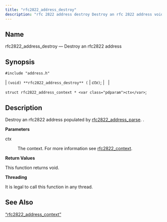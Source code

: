```yaml
---
title: "rfc2822_address_destroy"
description: "rfc 2822 address destroy Destroy an rfc 2822 address void rfc 2822 address destroy ctx struct rfc 2822 address context ctx Destroy an rfc 2822 address populated by rfc 2822 address parse ctx The context For more information see rfc 2822 context This function returns void It is legal to..."
---
```


<a name="apis.rfc2822_address_destroy"></a> 
## Name

rfc2822_address_destroy — Destroy an rfc2822 address

## Synopsis

`#include "address.h"`

| `(void) **rfc2822_address_destroy** (` | <var class="pdparam">ctx</var>`)`; |   |

`struct rfc2822_address_context * <var class="pdparam">ctx</var>`;<a name="idp58535920"></a> 
## Description

Destroy an rfc2822 address populated by [rfc2822_address_parse](/momentum/3/3-api/apis-rfc-2822-address-parse). .

**<a name="idp58538320"></a> Parameters**

<dl class="variablelist">

<dt>ctx</dt>

<dd>

The context. For more information see [rfc2822_context](/momentum/3/3-api/structs-rfc-2822-context).

</dd>

</dl>

**<a name="idp58541776"></a> Return Values**

This function returns void.

**<a name="idp58542688"></a> Threading**

It is legal to call this function in any thread.

<a name="idp58544112"></a> 
## See Also

[“rfc2822_address_context”](/momentum/3/3-api/structs-rfc-2822-address-context)